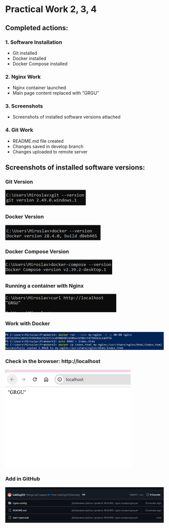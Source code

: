 ﻿# Practical Work 2, 3, 4

## Completed actions:

### 1. Software Installation
- Git installed
- Docker installed  
- Docker Compose installed

### 2. Nginx Work
- Nginx container launched
- Main page content replaced with "GRGU"

### 3. Screenshots
- Screenshots of installed software versions attached

### 4. Git Work
- README.md file created
- Changes saved in develop branch
- Changes uploaded to remote server
## Screenshots of installed software versions:

### Git Version
![Git Version](git-version.png)

### Docker Version
![Docker Version](docker-version.png)

### Docker Compose Version
![Docker Compose Version](docker-compose-version.png)

### Running a container with Nginx
![GRSUloc](grsuloc.png)

### Work with Docker
![DockerWork](docwork.png)

### Check in the browser: http://localhost
![GRGU](grsu.png)

### Add in GitHub
![Save](savegit.png)
